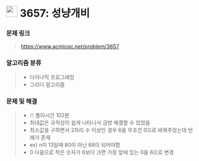 # <img src="https://d2gd6pc034wcta.cloudfront.net/tier/14.svg" width="30">  3657: 성냥개비

### 문제 링크

> https://www.acmicpc.net/problem/3657



### 알고리즘 분류

>- 다이나믹 프로그래밍
>- 그리디 알고리즘



### 문제 및 해결

>- ⏱ 풀이시간 102분
>- 최대값은 규칙성이 쉽게 나타나서 금방 해결할 수 있었음
>- 최소값을 구하면서 2자리 수 이상인 경우 6을 무조건 0으로 바꿔주었는데 반례가 존재
>  - ex) n이 13일때 80이 아닌 68이 되어야함
>- 0 다음으로 작은 숫자가 6보다 크면 가장 앞에 있는 0을 6으로 변경
